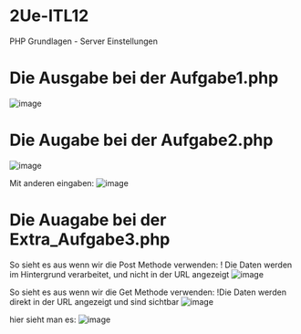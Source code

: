 # 2Ue-ITL12
PHP Grundlagen - Server Einstellungen

# Die Ausgabe bei der Aufgabe1.php
![image](https://github.com/user-attachments/assets/70661839-657b-43b1-9a51-02141a25d55d)

# Die Augabe bei der Aufgabe2.php
![image](https://github.com/user-attachments/assets/429ba277-dfc2-4c86-8344-7ca2b5326f79)

Mit anderen eingaben:
![image](https://github.com/user-attachments/assets/57a68ea0-28cc-4e1d-9fdb-1c06e8c4434f)


# Die Auagabe bei der Extra_Aufgabe3.php
So sieht es aus wenn wir die Post Methode verwenden:
! Die Daten werden im Hintergrund verarbeitet, und nicht in der URL angezeigt
![image](https://github.com/user-attachments/assets/ec07a914-7fca-4148-8705-dd699a206b08)

So sieht es aus wenn wir die Get Methode verwenden:
!Die Daten werden direkt in der URL angezeigt und sind sichtbar
![image](https://github.com/user-attachments/assets/61fb7080-d661-47c8-8151-381958c61553)

hier sieht man es:
![image](https://github.com/user-attachments/assets/b89ddb2a-8fd5-4fb1-b486-f09018cd7c0d)




